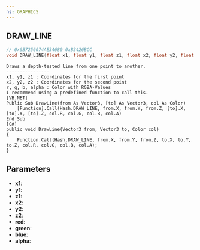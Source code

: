 ```yaml
---
ns: GRAPHICS
---
```

## DRAW_LINE

```c
// 0x6B7256074AE34680 0xB3426BCC
void DRAW_LINE(float x1, float y1, float z1, float x2, float y2, float z2, int red, int green, int blue, int alpha);
```

```
Draws a depth-tested line from one point to another.  
----------------  
x1, y1, z1 : Coordinates for the first point  
x2, y2, z2 : Coordinates for the second point  
r, g, b, alpha : Color with RGBA-Values  
I recommend using a predefined function to call this.  
[VB.NET]  
Public Sub DrawLine(from As Vector3, [to] As Vector3, col As Color)  
    [Function].Call(Hash.DRAW_LINE, from.X, from.Y, from.Z, [to].X, [to].Y, [to].Z, col.R, col.G, col.B, col.A)  
End Sub  
[C#]  
public void DrawLine(Vector3 from, Vector3 to, Color col)  
{  
    Function.Call(Hash.DRAW_LINE, from.X, from.Y, from.Z, to.X, to.Y, to.Z, col.R, col.G, col.B, col.A);  
}  
```

## Parameters
* **x1**: 
* **y1**: 
* **z1**: 
* **x2**: 
* **y2**: 
* **z2**: 
* **red**: 
* **green**: 
* **blue**: 
* **alpha**: 


